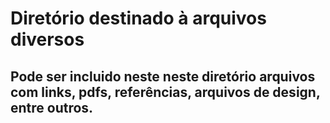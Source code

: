 # Diretório destinado à arquivos diversos

## Pode ser incluido neste neste diretório arquivos com links, pdfs, referências, arquivos de design, entre outros.